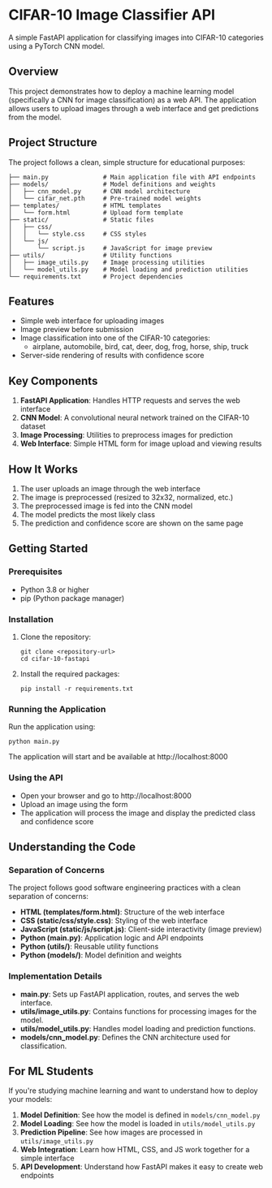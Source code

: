 # CIFAR-10 Image Classifier API

A simple FastAPI application for classifying images into CIFAR-10 categories using a PyTorch CNN model.

## Overview

This project demonstrates how to deploy a machine learning model (specifically a CNN for image classification) as a web API. The application allows users to upload images through a web interface and get predictions from the model.

## Project Structure

The project follows a clean, simple structure for educational purposes:

```
├── main.py               # Main application file with API endpoints
├── models/               # Model definitions and weights
│   ├── cnn_model.py      # CNN model architecture
│   └── cifar_net.pth     # Pre-trained model weights
├── templates/            # HTML templates
│   └── form.html         # Upload form template
├── static/               # Static files
│   ├── css/
│   │   └── style.css     # CSS styles
│   └── js/
│       └── script.js     # JavaScript for image preview
├── utils/                # Utility functions
│   ├── image_utils.py    # Image processing utilities
│   └── model_utils.py    # Model loading and prediction utilities
└── requirements.txt      # Project dependencies
```

## Features

- Simple web interface for uploading images
- Image preview before submission
- Image classification into one of the CIFAR-10 categories:
  - airplane, automobile, bird, cat, deer, dog, frog, horse, ship, truck
- Server-side rendering of results with confidence score

## Key Components

1. **FastAPI Application**: Handles HTTP requests and serves the web interface
2. **CNN Model**: A convolutional neural network trained on the CIFAR-10 dataset
3. **Image Processing**: Utilities to preprocess images for prediction
4. **Web Interface**: Simple HTML form for image upload and viewing results

## How It Works

1. The user uploads an image through the web interface
2. The image is preprocessed (resized to 32x32, normalized, etc.)
3. The preprocessed image is fed into the CNN model
4. The model predicts the most likely class
5. The prediction and confidence score are shown on the same page

## Getting Started

### Prerequisites

- Python 3.8 or higher
- pip (Python package manager)

### Installation

1. Clone the repository:
   ```
   git clone <repository-url>
   cd cifar-10-fastapi
   ```

2. Install the required packages:
   ```
   pip install -r requirements.txt
   ```

### Running the Application

Run the application using:

```
python main.py
```

The application will start and be available at http://localhost:8000

### Using the API

- Open your browser and go to http://localhost:8000
- Upload an image using the form
- The application will process the image and display the predicted class and confidence score

## Understanding the Code

### Separation of Concerns

The project follows good software engineering practices with a clean separation of concerns:

- **HTML (templates/form.html)**: Structure of the web interface
- **CSS (static/css/style.css)**: Styling of the web interface
- **JavaScript (static/js/script.js)**: Client-side interactivity (image preview)
- **Python (main.py)**: Application logic and API endpoints
- **Python (utils/)**: Reusable utility functions
- **Python (models/)**: Model definition and weights

### Implementation Details

- **main.py**: Sets up FastAPI application, routes, and serves the web interface.
- **utils/image_utils.py**: Contains functions for processing images for the model.
- **utils/model_utils.py**: Handles model loading and prediction functions.
- **models/cnn_model.py**: Defines the CNN architecture used for classification.

## For ML Students

If you're studying machine learning and want to understand how to deploy your models:

1. **Model Definition**: See how the model is defined in `models/cnn_model.py`
2. **Model Loading**: See how the model is loaded in `utils/model_utils.py`
3. **Prediction Pipeline**: See how images are processed in `utils/image_utils.py`
4. **Web Integration**: Learn how HTML, CSS, and JS work together for a simple interface
5. **API Development**: Understand how FastAPI makes it easy to create web endpoints
